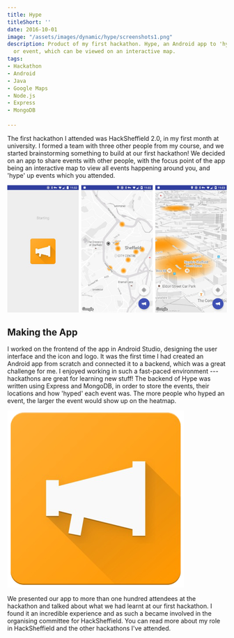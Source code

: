 ```yaml
---
title: Hype
titleShort: ''
date: 2016-10-01
image: "/assets/images/dynamic/hype/screenshots1.png"
description: Product of my first hackathon. Hype, an Android app to 'hype' a location
  or event, which can be viewed on an interactive map.
tags:
- Hackathon
- Android
- Java
- Google Maps
- Node.js
- Express
- MongoDB

---
```

The first hackathon I attended was HackSheffield 2.0, in my first month at university. I formed a team with three other people from my course, and we started brainstorming something to build at our first hackathon! We decided on an app to share events with other people, with the focus point of the app being an interactive map to view all events happening around you, and 'hype' up events which you attended.

![Screenshots of the Hype app](/assets/images/dynamic/hype/screenshots1.png)

## Making the App

I worked on the frontend of the app in Android Studio, designing the user interface and the icon and logo. It was the first time I had created an Android app from scratch and connected it to a backend, which was a great challenge for me. I enjoyed working in such a fast-paced environment --- hackathons are great for learning new stuff! The backend of Hype was written using Express and MongoDB, in order to store the events, their locations and how 'hyped' each event was. The more people who hyped an event, the larger the event would show up on the heatmap.

![Hype app icon](/assets/images/dynamic/hype/icon.png "15rem")

We presented our app to more than one hundred attendees at the hackathon and talked about what we had learnt at our first hackathon. I found it an incredible experience and as such a became involved in the organising committee for HackSheffield. You can read more about <nuxt-link to="/projects/hacksheffield">my role in HackSheffield and the other hackathons I've attended</nuxt-link>.